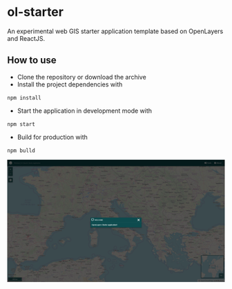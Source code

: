 # ol-starter
An experimental web GIS starter application template based on OpenLayers and ReactJS. 

## How to use

- Clone the repository or download the archive
- Install the project dependencies with
```
npm install
```
- Start the application in development mode with
```
npm start
```
- Build for production with
```
npm bulld
```

<img src="screenshot.png" alt="Application Screenshot"></img>
